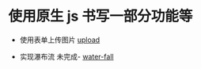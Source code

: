 # 使用原生 js 书写一部分功能等

- 使用表单上传图片 [upload](https://github.com/xblcity/web-learning/tree/master/native-js/upload)

- 实现瀑布流 未完成- [water-fall](https://github.com/xblcity/web-learning/tree/master/native-js/water-fall)
